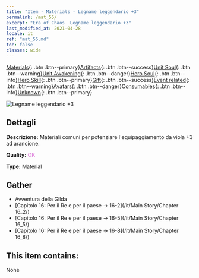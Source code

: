 ```yaml
---
title: "Item - Materials - Legname leggendario +3"
permalink: /mat_55/
excerpt: "Era of Chaos  Legname leggendario +3"
last_modified_at: 2021-04-28
locale: it
ref: "mat_55.md"
toc: false
classes: wide
---
```

 [Materials](/ItemsIT/){: .btn .btn--primary}[Artifacts](/ItemsIT/Artifacts/){: .btn .btn--success}[Unit Soul](/ItemsIT/UnitSoul/){: .btn .btn--warning}[Unit Awakening](/ItemsIT/UnitAwakening/){: .btn .btn--danger}[Hero Soul](/ItemsIT/HeroSoul/){: .btn .btn--info}[Hero Skill](/ItemsIT/HeroSkill/){: .btn .btn--primary}[Gift](/ItemsIT/Gift/){: .btn .btn--success}[Event related](/ItemsIT/Events/){: .btn .btn--warning}[Avatars](/ItemsIT/Avatars/){: .btn .btn--danger}[Consumables](/ItemsIT/Consumables/){: .btn .btn--info}[Unknown](/ItemsIT/Unknown/){: .btn .btn--primary}

 ![Legname leggendario +3](/images/t/i_cailiao_mucai2.png)

## Dettagli
 **Descrizione:** Materiali comuni per potenziare l'equipaggiamento da viola +3 ad arancione.

 **Quality:** <span style="color: #DA70D6">OK</span>

 **Type:** Material

## Gather

*    Avventura della Gilda 
*    [Capitolo 16: Per il Re e per il paese -> 16-2](/it/Main Story/Chapter 16_2/) 
*    [Capitolo 16: Per il Re e per il paese -> 16-5](/it/Main Story/Chapter 16_5/) 
*    [Capitolo 16: Per il Re e per il paese -> 16-8](/it/Main Story/Chapter 16_8/) 

## This item contains:

  None

